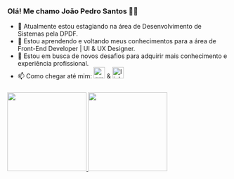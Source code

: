 ### Olá! Me chamo João Pedro Santos 👩‍💻

- 💬 Atualmente estou estagiando na área de Desenvolvimento de Sistemas pela DPDF.
- 🌱 Estou aprendendo e voltando meus conhecimentos para a área de Front-End Developer | UI & UX Designer.
- 👯 Estou em busca de novos desafios para adquirir mais conhecimento e experiência profissional.
- 📫 Como chegar até mim:  <a href = "mailto:jpedroalmeida179@gmail.com" target="_blank"><img width="26" height="26" src="https://img.icons8.com/color/48/gmail-new.png" alt="gmail-new"/></a>  &  <a href="https://www.linkedin.com/in/jo%C3%A3o-pedro-santos-9b882a192/" target="_blank"><img width="26" height="26" src="https://img.icons8.com/fluency/48/linkedin.png" alt="linkedin"/></a> 
###
<div align="left">
  <a href="https://github.com/eaejaum">
  <img height="180em" src="https://github-readme-stats.vercel.app/api?username=eaejaum&show_icons=true&theme=dark#gh-dark-mode-only https://github.com/eaejaum/github-readme-stats#gh-dark-mode-only">
  <img height="180em" src="https://github-readme-stats.vercel.app/api/top-langs/?username=eaejaum&layout=compact&langs_count=7&theme=dark#gh-dark-mode-only"/>
</div>
    <br>
<!-- <div style="display: inline_block">
  <img width="40" height="40" src="https://img.icons8.com/color/48/html-5--v1.png" alt="html-5--v1"/>
  <img width="40" height="40" src="https://img.icons8.com/color/48/css3.png" alt="css3"/>
  <img width="40" height="40" src="https://img.icons8.com/color/48/javascript--v1.png" alt="javascript--v1"/>
</div> -->

###
